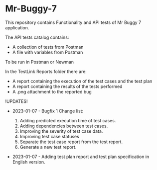 # Mr-Buggy-7
This repository contains Functionality and API tests of Mr Buggy 7 application.

The API tests catalog contains:
- A collection of tests from Postman 
- A file with variables from Postman

To be run in Postman or Newman

In the TestLink Reports folder there are:
- A report containing the execution of the test cases and the test plan 
- A report containing the results of the tests performed 
- A .png attachment to the reported bug 

!UPDATES!

- 2023-01-07 - Bugfix 1 Change list:
	1. Adding predicted execution time of test cases.
	2. Adding dependencies between test cases.
	3. Improving the severity of test case data.
	4. Improving test case statuses
	5. Separate the test case report from the test report.
	6. Generate a new test report.

- 2023-01-07 - Adding test plan report and test plan specification in English  version.
